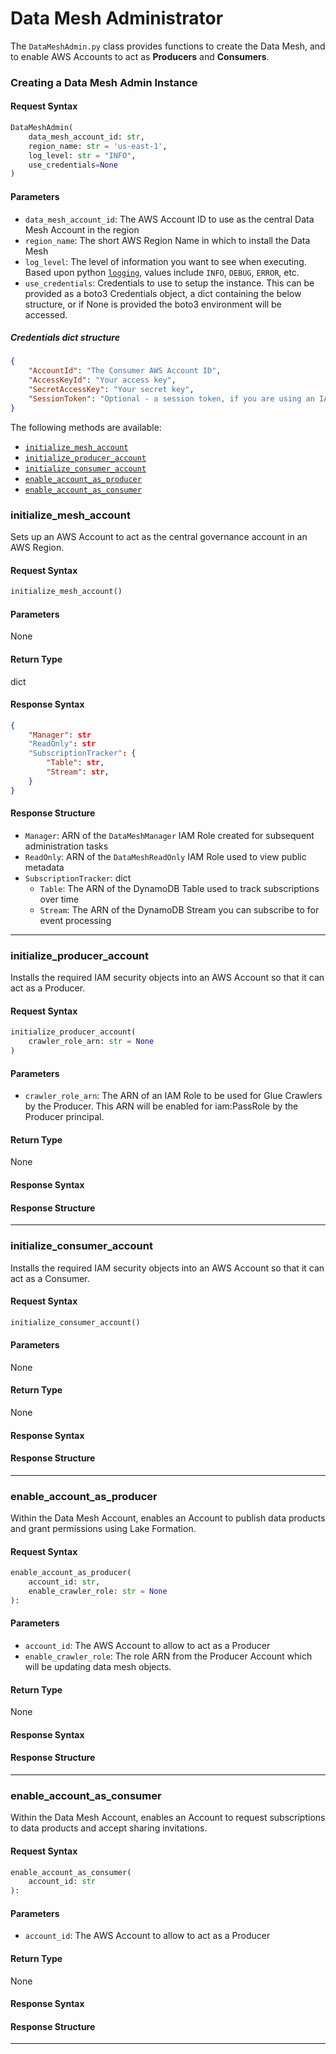 
# Data Mesh Administrator

The `DataMeshAdmin.py` class provides functions to create the Data Mesh, and to enable AWS Accounts to act as __Producers__ and __Consumers__. 

### Creating a Data Mesh Admin Instance

#### Request Syntax

```python
DataMeshAdmin(
	data_mesh_account_id: str, 
	region_name: str = 'us-east-1', 
	log_level: str = "INFO",
	use_credentials=None
)                 
```

#### Parameters

* `data_mesh_account_id`: The AWS Account ID to use as the central Data Mesh Account in the region
* `region_name`: The short AWS Region Name in which to install the Data Mesh
* `log_level`: The level of information you want to see when executing. Based upon python [`logging`](https://docs.python.org/3/library/logging.html), values include `INFO`, `DEBUG`, `ERROR`, etc.
* `use_credentials`: Credentials to use to setup the instance. This can be provided as a boto3 Credentials object, a dict containing the below structure, or if None is provided the boto3 environment will be accessed.

##### Credentials dict structure
```json
{
    "AccountId": "The Consumer AWS Account ID",
    "AccessKeyId": "Your access key",
    "SecretAccessKey": "Your secret key",
    "SessionToken": "Optional - a session token, if you are using an IAM Role & temporary credentials"
}
```

The following methods are available:

* [`initialize_mesh_account`](#initialize_mesh_account)
* [`initialize_producer_account`](#initialize_producer_account)
* [`initialize_consumer_account`](#initialize_consumer_account)
* [`enable_account_as_producer`](#enable_account_as_producer)
* [`enable_account_as_consumer`](#enable_account_as_consumer)

### initialize\_mesh\_account

Sets up an AWS Account to act as the central governance account in an AWS Region.

#### Request Syntax

```python
initialize_mesh_account()
```

#### Parameters

None

#### Return Type

dict

#### Response Syntax

```json
{
	"Manager": str
	"ReadOnly": str
	"SubscriptionTracker": {
		"Table": str,
		"Stream": str,
	}
}
```

#### Response Structure

* `Manager`: ARN of the `DataMeshManager` IAM Role created for subsequent administration tasks
* `ReadOnly`: ARN of the `DataMeshReadOnly` IAM Role used to view public metadata
* `SubscriptionTracker`: dict
	* `Table`: The ARN of the DynamoDB Table used to track subscriptions over time
	* `Stream`: The ARN of the DynamoDB Stream you can subscribe to for event processing

---

### initialize\_producer\_account

Installs the required IAM security objects into an AWS Account so that it can act as a Producer.

#### Request Syntax

```python
initialize_producer_account(
	crawler_role_arn: str = None
)
```

#### Parameters

* `crawler_role_arn`: The ARN of an IAM Role to be used for Glue Crawlers by the Producer. This ARN will be enabled for iam:PassRole by the Producer principal.

#### Return Type

None

#### Response Syntax

#### Response Structure

---

### initialize\_consumer\_account

Installs the required IAM security objects into an AWS Account so that it can act as a Consumer.

#### Request Syntax

```python
initialize_consumer_account()
```

#### Parameters

None

#### Return Type

None

#### Response Syntax

#### Response Structure

---

### enable\_account\_as\_producer

Within the Data Mesh Account, enables an Account to publish data products and grant permissions using Lake Formation.

#### Request Syntax

```python
enable_account_as_producer(
	account_id: str,
	enable_crawler_role: str = None
):
```

#### Parameters

* `account_id`: The AWS Account to allow to act as a Producer
* `enable_crawler_role`: The role ARN from the Producer Account which will be updating data mesh objects.

#### Return Type

None

#### Response Syntax

#### Response Structure

---

### enable\_account\_as\_consumer

Within the Data Mesh Account, enables an Account to request subscriptions to data products and accept sharing invitations.

#### Request Syntax

```python
enable_account_as_consumer(
	account_id: str
):
```

#### Parameters

* `account_id`: The AWS Account to allow to act as a Producer

#### Return Type

None

#### Response Syntax

#### Response Structure

---